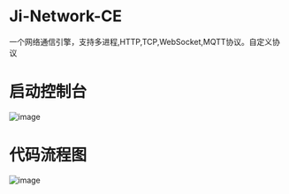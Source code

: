 # Ji-Network-CE
一个网络通信引擎，支持多进程,HTTP,TCP,WebSocket,MQTT协议。自定义协议

# 启动控制台
![image](https://github.com/jiqinwj/JNC/assets/16432577/78fd87d9-0930-42ce-bf05-1da204eb165d)

# 代码流程图
![image](https://github.com/jiqinwj/JNC/assets/16432577/a02e753a-1823-42f6-952c-817eb9d17ea1)
